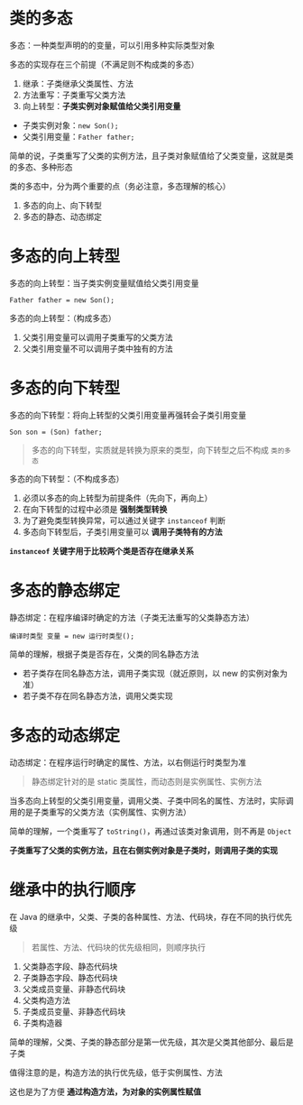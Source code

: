 # 类的多态

多态：一种类型声明的的变量，可以引用多种实际类型对象

多态的实现存在三个前提（不满足则不构成类的多态）

1. 继承：子类继承父类属性、方法
2. 方法重写：子类重写父类方法
3. 向上转型：**子类实例对象赋值给父类引用变量**

- 子类实例对象：`new Son();`
- 父类引用变量：`Father father;`

简单的说，子类重写了父类的实例方法，且子类对象赋值给了父类变量，这就是类的多态、多种形态

类的多态中，分为两个重要的点（务必注意，多态理解的核心）

1. 多态的向上、向下转型
2. 多态的静态、动态绑定

# 多态的向上转型

多态的向上转型：当子类实例变量赋值给父类引用变量

`Father father = new Son();`

多态的向上转型：（构成多态）

1. 父类引用变量可以调用子类重写的父类方法
2. 父类引用变量不可以调用子类中独有的方法

# 多态的向下转型

多态的向下转型：将向上转型的父类引用变量再强转会子类引用变量

`Son son = (Son) father;`

> 多态的向下转型，实质就是转换为原来的类型，向下转型之后不构成 ` 类的多态 `

多态的向下转型：（不构成多态）

1. 必须以多态的向上转型为前提条件（先向下，再向上）
2. 在向下转型的过程中必须是 **强制类型转换**
3. 为了避免类型转换异常，可以通过关键字 `instanceof` 判断
4. 多态向下转型后，子类引用变量可以 **调用子类特有的方法**

**`instanceof` 关键字用于比较两个类是否存在继承关系**

# 多态的静态绑定

静态绑定：在程序编译时确定的方法（子类无法重写的父类静态方法）

`编译时类型 变量 = new 运行时类型();`

简单的理解，根据子类是否存在，父类的同名静态方法

- 若子类存在同名静态方法，调用子类实现（就近原则，以 new 的实例对象为准）
- 若子类不存在同名静态方法，调用父类实现

# 多态的动态绑定

动态绑定：在程序运行时确定的属性、方法，以右侧运行时类型为准

> 静态绑定针对的是 static 类属性，而动态则是实例属性、实例方法

当多态向上转型的父类引用变量，调用父类、子类中同名的属性、方法时，实际调用的是子类重写的父类方法（实例属性、实例方法）

简单的理解，一个类重写了 `toString()`，再通过该类对象调用，则不再是 `Object`

**子类重写了父类的实例方法，且在右侧实例对象是子类时，则调用子类的实现**

# 继承中的执行顺序

在 Java 的继承中，父类、子类的各种属性、方法、代码块，存在不同的执行优先级

> 若属性、方法、代码块的优先级相同，则顺序执行

1. 父类静态字段、静态代码块
2. 子类静态字段、静态代码块
3. 父类成员变量、非静态代码块
4. 父类构造方法
5. 子类成员变量、非静态代码块
6. 子类构造器

简单的理解，父类、子类的静态部分是第一优先级，其次是父类其他部分、最后是子类

值得注意的是，构造方法的执行优先级，低于实例属性、方法

这也是为了方便 **通过构造方法，为对象的实例属性赋值**
